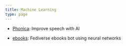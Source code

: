```yaml
---
title: Machine Learning
type: page
---
```



- [Phonica](https://www.phonica.org): Improve speech with AI

- [ebooks](https://git.exozy.me/Ta180m/ebooks): Fediverse ebooks bot using neural networks
